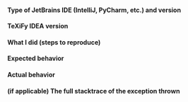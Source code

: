 <!-- **Note**: you can discard the template below if you are requesting support or proposing a new feature. -->

#### Type of JetBrains IDE (IntelliJ, PyCharm, etc.) and version


#### TeXiFy IDEA version


#### What I did (steps to reproduce)


#### Expected behavior


#### Actual behavior


#### (if applicable) The full stacktrace of the exception thrown
```

```